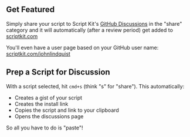 <meta path="new/browse-examples">
      
## Get Featured

Simply share your script to Script Kit's [GitHub Discussions](https://github.com/johnlindquist/kit/discussions/categories/share) in the "share" category and it will automatically (after a review period) get added to [scriptkit.com](https://scriptkit.com)

You'll even have a user page based on your GitHub user name: [scriptkit.com/johnlindquist](https://scriptkit.com/johnlindquist)

## Prep a Script for Discussion

With a script selected, hit `cmd+s` (think "s" for "share"). This automatically:

- Creates a gist of your script
- Creates the install link
- Copies the script and link to your clipboard
- Opens the discussions page

So all you have to do is "paste"!
